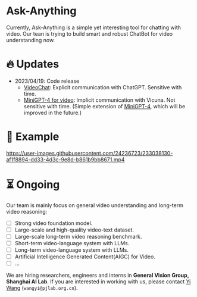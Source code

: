 # Ask-Anything

Currently, Ask-Anything is a simple yet interesting tool for chatting with video.
Our tean is trying to build smart and robust ChatBot for video understanding now.


# :fire: Updates
- 2023/04/19: Code release
  - [VideoChat](./video_chat/): Explicit communication with ChatGPT. Sensitive with time.
  - [MiniGPT-4 for video](./video_miniGPT4/): Implicit communication with Vicuna. Not sensitive with time. (Simple extension of [MiniGPT-4](https://github.com/Vision-CAIR/MiniGPT-4), which will be improved in the future.)


# :speech_balloon: Example
https://user-images.githubusercontent.com/24236723/233038130-af1f8894-dd33-4d3c-9e8d-b861b9bb8671.mp4



# :hourglass_flowing_sand: Ongoing

Our team is mainly focus on general video understanding and long-term video reasoning:

- [ ] Strong video foundation model.
- [ ] Large-scale and high-quality video-text dataset.
- [ ] Large-scale long-term video reasoning benchmark.
- [ ] Short-term video-language system with LLMs.
- [ ] Long-term video-language system with LLMs.
- [ ] Artificial Intelligence Generated Content(AIGC) for Video.
- [ ] ...

We are hiring researchers, engineers and interns in **General Vision Group, Shanghai AI Lab**.  If you are interested in working with us, please contact [Yi Wang](https://shepnerd.github.io/) (`wangyi@pjlab.org.cn`).

